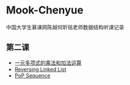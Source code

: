 # Mook-Chenyue
中国大学生慕课网陈越何昕铭老师数据结构听课记录
## 第二课
* [一元多项式的乘法和加法运算](AddplusMult.c)
* [Reversing Linked List](ReversingList.c)    
* [PoP Sequence](PopSequence.c)
